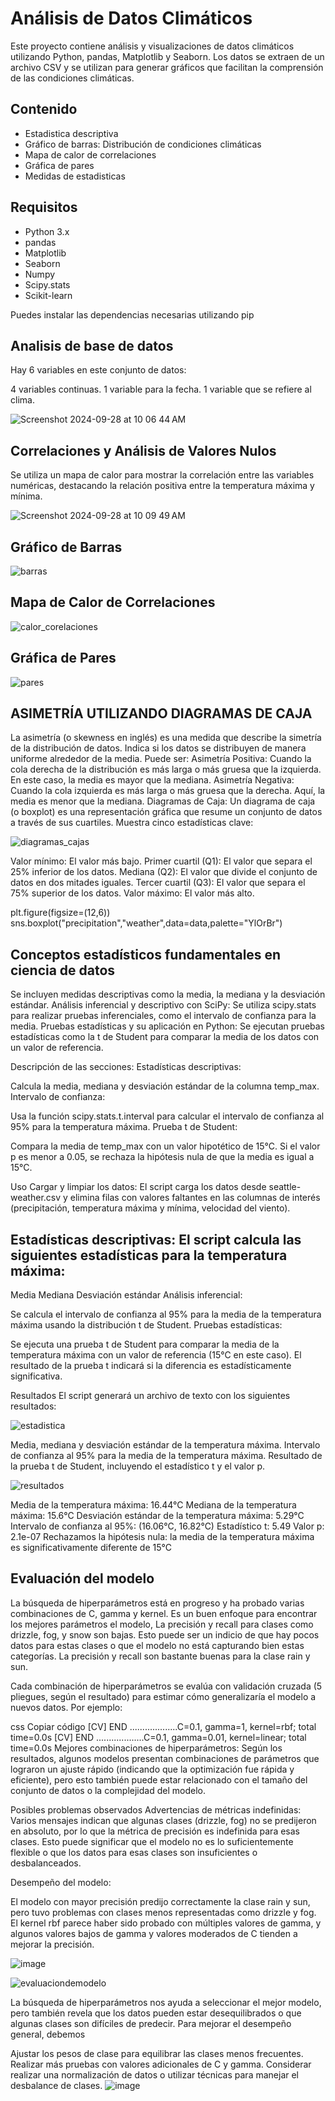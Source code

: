 # Análisis de Datos Climáticos

Este proyecto contiene análisis y visualizaciones de datos climáticos utilizando Python, pandas, Matplotlib y Seaborn. Los datos se extraen de un archivo CSV y se utilizan para generar gráficos que facilitan la comprensión de las condiciones climáticas.

## Contenido

- Estadistica descriptiva 
- Gráfico de barras: Distribución de condiciones climáticas
- Mapa de calor de correlaciones
- Gráfica de pares
- Medidas de estadisticas


## Requisitos

- Python 3.x
- pandas
- Matplotlib
- Seaborn
- Numpy
- Scipy.stats
- Scikit-learn

Puedes instalar las dependencias necesarias utilizando pip


## Analisis de base de datos 

Hay 6 variables en este conjunto de datos:

4 variables continuas.
1 variable para la fecha.
1 variable que se refiere al clima.


![Screenshot 2024-09-28 at 10 06 44 AM](https://github.com/user-attachments/assets/8713f48b-13b5-40da-8e88-e31df3370dd3)

## Correlaciones y Análisis de Valores Nulos
Se utiliza un mapa de calor para mostrar la correlación entre las variables numéricas, destacando la relación positiva entre la temperatura máxima y mínima.

![Screenshot 2024-09-28 at 10 09 49 AM](https://github.com/user-attachments/assets/888290af-8208-4ec0-ae58-d2d482ad93af)


## Gráfico de Barras
 

![barras](https://github.com/user-attachments/assets/f8f1f1e2-3236-4b4f-9ae0-9763d93d78df)

## Mapa de Calor de Correlaciones
  

![calor_corelaciones](https://github.com/user-attachments/assets/dd44fa3d-3ca2-4f3a-8fa2-04b1d011609d)

## Gráfica de Pares


![pares](https://github.com/user-attachments/assets/c02486ed-5cda-40d6-b5ad-c5d5210866dd)

## ASIMETRÍA UTILIZANDO DIAGRAMAS DE CAJA

La asimetría (o skewness en inglés) es una medida que describe la simetría de la distribución de datos. Indica si los datos se distribuyen de manera uniforme alrededor de la media. Puede ser:
Asimetría Positiva: Cuando la cola derecha de la distribución es más larga o más gruesa que la izquierda. En este caso, la media es mayor que la mediana.
Asimetría Negativa: Cuando la cola izquierda es más larga o más gruesa que la derecha. Aquí, la media es menor que la mediana.
Diagramas de Caja: Un diagrama de caja (o boxplot) es una representación gráfica que resume un conjunto de datos a través de sus cuartiles. Muestra cinco estadísticas clave:

![diagramas_cajas](https://github.com/user-attachments/assets/6b52e85a-a112-45e8-b4df-17c6e923a752)


Valor mínimo: El valor más bajo.
Primer cuartil (Q1): El valor que separa el 25% inferior de los datos.
Mediana (Q2): El valor que divide el conjunto de datos en dos mitades iguales.
Tercer cuartil (Q3): El valor que separa el 75% superior de los datos.
Valor máximo: El valor más alto.

plt.figure(figsize=(12,6))
sns.boxplot("precipitation","weather",data=data,palette="YlOrBr")
## Conceptos estadísticos fundamentales en ciencia de datos
Se incluyen medidas descriptivas como la media, la mediana y la desviación estándar.
Análisis inferencial y descriptivo con SciPy:
Se utiliza scipy.stats para realizar pruebas inferenciales, como el intervalo de confianza para la media.
Pruebas estadísticas y su aplicación en Python:
Se ejecutan pruebas estadísticas como la t de Student para comparar la media de los datos con un valor de referencia.

Descripción de las secciones:
Estadísticas descriptivas:

Calcula la media, mediana y desviación estándar de la columna temp_max.
Intervalo de confianza:

Usa la función scipy.stats.t.interval para calcular el intervalo de confianza al 95% para la temperatura máxima.
Prueba t de Student:

Compara la media de temp_max con un valor hipotético de 15°C. Si el valor p es menor a 0.05, se rechaza la hipótesis nula de que la media es igual a 15°C.

Uso
Cargar y limpiar los datos: El script carga los datos desde seattle-weather.csv y elimina filas con valores faltantes en las columnas de interés (precipitación, temperatura máxima y mínima, velocidad del viento).

## Estadísticas descriptivas: El script calcula las siguientes estadísticas para la temperatura máxima:

Media
Mediana
Desviación estándar
Análisis inferencial:

Se calcula el intervalo de confianza al 95% para la media de la temperatura máxima usando la distribución t de Student.
Pruebas estadísticas:

Se ejecuta una prueba t de Student para comparar la media de la temperatura máxima con un valor de referencia (15°C en este caso). El resultado de la prueba t indicará si la diferencia es estadísticamente significativa.

Resultados
El script generará un archivo de texto con los siguientes resultados:

![estadistica](https://github.com/user-attachments/assets/f5b1f894-ded4-49ad-8648-a3dc93512089)


Media, mediana y desviación estándar de la temperatura máxima.
Intervalo de confianza al 95% para la media de la temperatura máxima.
Resultado de la prueba t de Student, incluyendo el estadístico t y el valor p.

![resultados](https://github.com/user-attachments/assets/bb377b99-083e-4bbf-9dcb-f6aa87610f3b)


Media de la temperatura máxima: 16.44°C
Mediana de la temperatura máxima: 15.6°C
Desviación estándar de la temperatura máxima: 5.29°C
Intervalo de confianza al 95%: (16.06°C, 16.82°C)
Estadístico t: 5.49
Valor p: 2.1e-07
Rechazamos la hipótesis nula: la media de la temperatura máxima es significativamente diferente de 15°C

## Evaluación del modelo
La búsqueda de hiperparámetros está en progreso y ha probado varias combinaciones de C, gamma y kernel. Es un buen enfoque para encontrar los mejores parámetros el modelo, La precisión y recall para clases como drizzle, fog, y snow son bajas. Esto puede ser un indicio de que hay pocos datos para estas clases o que el modelo no está capturando bien estas categorías.
La precisión y recall son bastante buenas para la clase rain y sun.

Cada combinación de hiperparámetros se evalúa con validación cruzada (5 pliegues, según el resultado) para estimar cómo generalizaría el modelo a nuevos datos. Por ejemplo:

css
Copiar código
[CV] END ...................C=0.1, gamma=1, kernel=rbf; total time=0.0s
[CV] END ...................C=0.1, gamma=0.01, kernel=linear; total time=0.0s
Mejores combinaciones de hiperparámetros: Según los resultados, algunos modelos presentan combinaciones de parámetros que lograron un ajuste rápido (indicando que la optimización fue rápida y eficiente), pero esto también puede estar relacionado con el tamaño del conjunto de datos o la complejidad del modelo.

Posibles problemas observados
Advertencias de métricas indefinidas: Varios mensajes indican que algunas clases (drizzle, fog) no se predijeron en absoluto, por lo que la métrica de precisión es indefinida para esas clases. Esto puede significar que el modelo no es lo suficientemente flexible o que los datos para esas clases son insuficientes o desbalanceados.

Desempeño del modelo:

El modelo con mayor precisión predijo correctamente la clase rain y sun, pero tuvo problemas con clases menos representadas como drizzle y fog.
El kernel rbf parece haber sido probado con múltiples valores de gamma, y algunos valores bajos de gamma y valores moderados de C tienden a mejorar la precisión.

![image](https://github.com/user-attachments/assets/d0d86611-6e51-4962-8510-3fb8cca4fdfc)

![evaluaciondemodelo](https://github.com/user-attachments/assets/63582cfb-2ee9-45df-843b-e0c2c21baf99)

La búsqueda de hiperparámetros nos ayuda a seleccionar el mejor modelo, pero también revela que los datos pueden estar desequilibrados o que algunas clases son difíciles de predecir. Para mejorar el desempeño general, debemos

Ajustar los pesos de clase para equilibrar las clases menos frecuentes.
Realizar más pruebas con valores adicionales de C y gamma.
Considerar realizar una normalización de datos o utilizar técnicas para manejar el desbalance de clases.
![image](https://github.com/user-attachments/assets/e9a9609d-f752-410a-8f77-c50cac9424a1)



